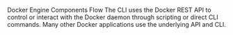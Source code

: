 Docker Engine Components Flow
The CLI uses the Docker REST API to control or interact with the Docker daemon through scripting or direct CLI commands. 
Many other Docker applications use the underlying API and CLI.
